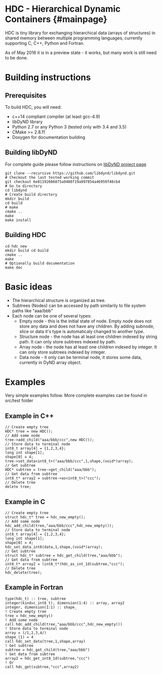 HDC - Hierarchical Dynamic Containers                         {#mainpage}
=====================================

HDC is tiny library for exchanging hierarchical data (arrays of structures) in shared memory between multiple programming languages, currently supporting C, C++, Python and Fortran.

As of May 2016 it is in a preview state - it works, but many work is still need to be done.

Building instructions
=====================

Prerequisites
-------------

To build HDC, you will need:
- c++14 compliant compiler (at least gcc-4.9)
- libDyND library
- Python 2.7 or any Python 3 (tested only with 3.4 and 3.5)
- CMake >= 2.8.11
- Doxygen for documentation building

Building libDyND
----------------
For complete guide please follow instructions on [libDyND project page](https://github.com/libdynd/libdynd)
```
git clone --recursive https://github.com/libdynd/libdynd.git
# Checkout the last tested working commit
git checkout 6e81192606875a9408f19a997854a46959f48cb4
# Go to directory
cd libdynd
# Create build directory
mkdir build
cd build
# make
cmake ..
make
make install
```

Building HDC
------------
```
cd hdc_new
mkdir build cd build
cmake ..
make
# Optionally build documentation
make doc
```

Basic ideas
===========
- The hierarchical structure is organized as tree.
- Subtrees (Nodes) can be accessed by path similarily to file system paths like "aaa/bbb"
- Each node can be one of several types:
  + Empty node - this is the initial state of node. Empty node does not store any data and does not have any children. By adding subnode, slice or data it's type is automaticaly changed to another type.
  + Structure node - the node has at least one children indexed by string path. It can only store subtrees indexed by path.
  + Array node - the node has at least one children indexed by integer. It can only store subtrees indexed by integer.
  + Data node - it only can be terminal node, it stores some data, currently in DyND array object.


Examples
========
Very simple examples follow. More complete examples can be found in src/test folder

Example in C++
--------------
```
// Create empty tree
HDC* tree = new HDC();
// Add some node
tree->add_child("aaa/bbb/ccc",new HDC());
// Store data to terminal node
int8_t array[4] = {1,2,3,4};
long int shape[1];
shape[0] = 4;
tree->set_data<int8_t>("aaa/bbb/ccc",1,shape,(void*)array);
// Get subtree
HDC* subtree = tree->get_child("aaa/bbb");
// Get data from subtree
int8_t* array2 = subtree->as<int8_t>("ccc");
// Delete tree
delete tree;
```

Example in C
------------
```
// Create empty tree
struct hdc_t* tree = hdc_new_empty();
// Add some node
hdc_add_child(tree,"aaa/bbb/ccc",hdc_new_empty());
// Store data to terminal node
int8_t array[4] = {1,2,3,4};
long int shape[1];
shape[0] = 4;
hdc_set_data_int8(data,1,shape,(void*)array);
// Get subtree
struct hdc_t* subtree = hdc_get_child(tree,"aaa/bbb");
// Get data from subtree
int8_t* array2 = (int8_t*)hdc_as_int_1d(subtree,"ccc");
// Delete tree
hdc_delete(tree);
```

Example in Fortran
------------------
```
type(hdc_t) :: tree, subtree
integer(kind=c_int8_t), dimension(1:4) :: array, array2
integer, dimension(1:1) :: shape_
! Create empty tree
tree = hdc_new_empty()
! Add some node
call hdc_add_child(tree,"aaa/bbb/ccc",hdc_new_empty())
! Store data to terminal node
array = (/1,2,3,4/)
shape_(1) = 4
call hdc_set_data(tree,1,shape,array)
! Get subtree
subtree = hdc_get_child(tree,"aaa/bbb")
! Get data from subtree
array2 = hdc_get_int8_1d(subtree,"ccc")
! Or
call hdc_get(subtree,"ccc",array2)
```
